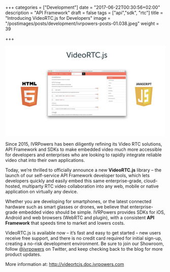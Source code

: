 +++
categories = ["Development"]
date = "2017-06-22T00:30:56+02:00"
description = "API Framework"
draft = false
tags = ["api","sdk", "rtc"]
title = "Introducing VideoRTC.js for Developers"
image = "/postimages/posts/development/ivrpowers-posts-01.038.jpeg"
weight = 39

+++

![VideoRTC.js](/postimages/posts/development/ivrpowers-posts-01.039.jpeg)

Since 2015, IVRPowers has been diligently refining its Video RTC solutions, API Framework and SDKs to make embedded video much more accessible for developers and enterprises who are looking to rapidly integrate reliable video chat into their own applications.

Today, we’re thrilled to officially announce a new **VideoRTC.js** library – the launch of our self-service API Framework developer tools, which lets developers quickly and easily embed this same enterprise-grade, cloud-hosted, multiparty RTC video collaboration into any web, mobile or native application on virtually any device.

Whether you are developing for smartphones, or the latest connected hardware such as smart glasses or drones, we believe that enterprise-grade embedded video should be simple. IVRPowers provides SDKs for iOS, Android and web browsers (WebRTC and plugin), with a consistent **API Framework** that speeds time to market and lowers costs.

VideoRTC.js is available now – it’s fast and easy to get started – new users receive free support, and there is no credit card required for initial sign-up, creating a no-risk development environment. Be sure to join our Showroom, follow [@ivrpowers](https://twitter.com/ivrpowers) on Twitter, and keep checking back to the blog for more product updates.

More information at: http://videortcjs.doc.ivrpowers.com  

